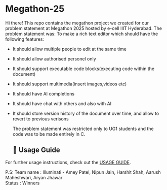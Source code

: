 # Megathon-25
  Hi there! This repo contains the megathon project we created for our problem statement at Megathon 2025 hosted by e-cell IIIT Hyderabad.
  The problem statement was:
  To make a rich text editor which should have the following features:
- It should allow multiple people to edit at the same time
- It should allow authorised personel only
- It should support executable code blocks(executing code within the document)
- It should support multimedia(insert images,videos etc)
- It should have AI completions
- It should have chat with others and also with AI
- It should store version history of the document over time, and allow to revert to previous verisons

  The problem statement was restricted only to UG1 students and the code was to be made entirely in C.

  ## 📘 Usage Guide

 For further usage instructions, check out the [USAGE GUIDE](./USAGE%20GUIDE.md).
  
 P.S: Team name : Illuminati  - Amey Patel, Nipun Jain, Harshit Shah, Aarush Maheshwari, Aryan Jhawar  
        Status  : Winners
